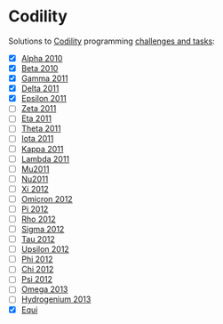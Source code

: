 Codility
========

Solutions to [Codility](http://codility.com/) programming [challenges and tasks](http://codility.com/train/):

- [x] [Alpha 2010](https://codility.com/demo/take-sample-test/alpha2010/)
- [x] [Beta 2010](https://codility.com/demo/take-sample-test/beta2010/)
- [x] [Gamma 2011](https://codility.com/demo/take-sample-test/gamma2011/)
- [x] [Delta 2011](https://codility.com/demo/take-sample-test/delta2011/)
- [x] [Epsilon 2011](https://codility.com/demo/take-sample-test/epsilon2011/)
- [ ] [Zeta 2011](https://codility.com/demo/take-sample-test/zeta2011/)
- [ ] [Eta 2011](https://codility.com/demo/take-sample-test/eta2011/)
- [ ] [Theta 2011](https://codility.com/demo/take-sample-test/theta2011/)
- [ ] [Iota 2011](https://codility.com/demo/take-sample-test/iota2011/)
- [ ] [Kappa 2011](http://codility.com/demo/take-sample-test/kappa2011)
- [ ] [Lambda 2011](http://codility.com/demo/take-sample-test/lambda2011)
- [ ] [Mu2011](http://codility.com/demo/take-sample-test/mu2011)
- [ ] [Nu2011](http://codility.com/demo/take-sample-test/nu2011)
- [ ] [Xi 2012](http://codility.com/demo/take-sample-test/xi2012)
- [ ] [Omicron 2012](http://codility.com/demo/take-sample-test/omicron2012)
- [ ] [Pi 2012](http://codility.com/demo/take-sample-test/pi2012)
- [ ] [Rho 2012](http://codility.com/demo/take-sample-test/rho2012)
- [ ] [Sigma 2012](http://codility.com/demo/take-sample-test/sigma2012)
- [ ] [Tau 2012](http://codility.com/demo/take-sample-test/tau2012)
- [ ] [Upsilon 2012](http://codility.com/demo/take-sample-test/upsilon2012)
- [ ] [Phi 2012](http://codility.com/demo/take-sample-test/phi2012)
- [ ] [Chi 2012](http://codility.com/demo/take-sample-test/chi2012)
- [ ] [Psi 2012](http://codility.com/demo/take-sample-test/psi2012/)
- [ ] [Omega 2013](http://codility.com/demo/take-sample-test/omega2013)
- [ ] [Hydrogenium 2013](http://codility.com/demo/take-sample-test/hydrogenium2013)
- [x] [Equi](http://codility.com/demo/take-sample-test/)